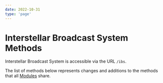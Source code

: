 ```yaml
---
date: 2022-10-31
type: 'page'
---
```


# Interstellar Broadcast System Methods

Interstellar Broadcast System is accessible via the URL `/ibs`.

The list of methods below represents changes and additions to the methods that all [Modules](/api/Modules) share.

